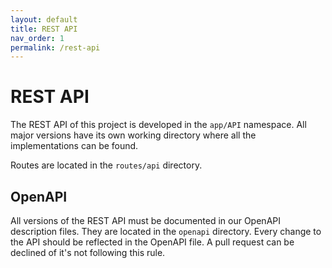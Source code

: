 ```yaml
---
layout: default
title: REST API
nav_order: 1
permalink: /rest-api
---
```


# REST API

The REST API of this project is developed in the `app/API` namespace. All major versions have its own working directory where all the implementations can be found.

Routes are located in the `routes/api` directory.

## OpenAPI

All versions of the REST API must be documented in our OpenAPI description files. They are located in the `openapi` directory. Every change to the API should be reflected in the OpenAPI file. A pull request can be declined of it's not following this rule.
